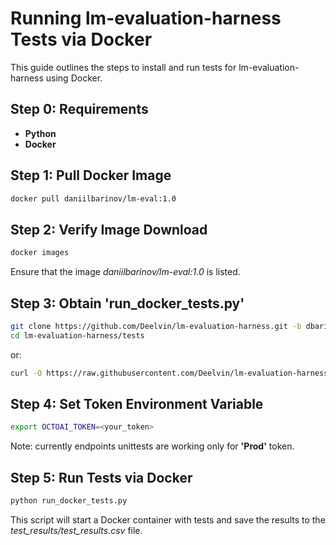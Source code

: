 # Running lm-evaluation-harness Tests via Docker

This guide outlines the steps to install and run tests for lm-evaluation-harness using Docker.

## Step 0: Requirements
- **Python**
- **Docker**

## Step 1: Pull Docker Image

```bash
docker pull daniilbarinov/lm-eval:1.0
```

## Step 2: Verify Image Download

```bash
docker images
```

Ensure that the image *daniilbarinov/lm-eval:1.0* is listed.

## Step 3: Obtain 'run_docker_tests.py'

```bash
git clone https://github.com/Deelvin/lm-evaluation-harness.git -b dbarinov/unittest_endpoints_docker
cd lm-evaluation-harness/tests
```
or:
```bash
curl -O https://raw.githubusercontent.com/Deelvin/lm-evaluation-harness/dbarinov/unittest_endpoints_docker/tests/run_docker_tests.py
```

## Step 4: Set Token Environment Variable
```bash
export OCTOAI_TOKEN=<your_token>
```
Note: currently endpoints unittests are working only for **'Prod'** token.

## Step 5: Run Tests via Docker
```bash
python run_docker_tests.py
```

This script will start a Docker container with tests and save the results to the *test_results/test_results.csv* file.